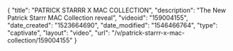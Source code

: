 {
    "title": "PATRICK STARRR X MAC COLLECTION",
    "description": "The New Patrick Starrr MAC Collection reveal",
    "videoid": "159004155",
    "date_created": "1523664690",
    "date_modified": "1546466764",
    "type": "captivate",
    "layout": "video",
    "url": "\/v\/patrick-starrr-x-mac-collection\/159004155"
}